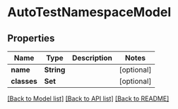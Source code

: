 # AutoTestNamespaceModel

## Properties
Name | Type | Description | Notes
------------ | ------------- | ------------- | -------------
**name** | **String** |  | [optional] 
**classes** | **Set<String>** |  | [optional] 

[[Back to Model list]](../README.md#documentation-for-models) [[Back to API list]](../README.md#documentation-for-api-endpoints) [[Back to README]](../README.md)


